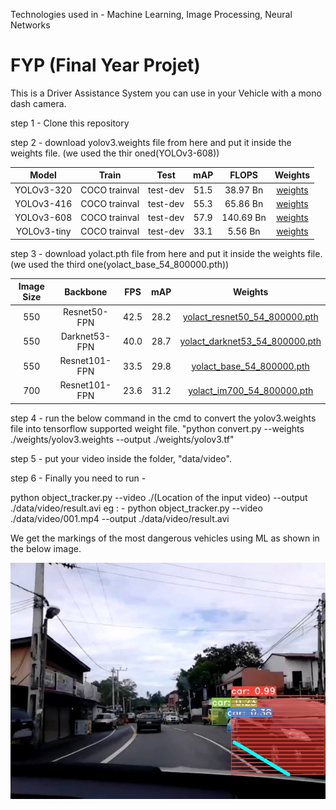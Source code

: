 Technologies used in - Machine Learning, Image Processing, Neural Networks

# FYP (Final Year Projet)

This is a Driver Assistance System you can use in your Vehicle with a mono dash camera. 



step 1 - Clone this repository 

step 2 - download yolov3.weights file from here and put it inside the weights file. (we used the thir oned(YOLOv3-608))

|Model| Train| Test| mAP| FLOPS| Weights|
|:------------------------:|:------------------------:|:------------------------:|:------------------------:|:------------------------:|:------------------------:|
|YOLOv3-320	|COCO trainval|test-dev	|51.5|38.97 Bn|[weights](https://pjreddie.com/media/files/yolov3.weights)| 	
|YOLOv3-416|COCO trainval|test-dev |55.3|65.86 Bn|[weights](https://pjreddie.com/media/files/yolov3.weights)| 	
|YOLOv3-608|COCO trainval|test-dev |57.9|140.69 Bn|[weights](https://pjreddie.com/media/files/yolov3.weights)| 	
|YOLOv3-tiny|COCO trainval|test-dev |33.1|5.56 Bn|[weights](https://pjreddie.com/media/files/yolov3-tiny.weights)| 



step 3 - download yolact.pth file from here and put it inside the weights file. (we used the third one(yolact_base_54_800000.pth))



|Image Size| Backbone| FPS| mAP| Weights|
|:------------------------:|:------------------------:|:------------------------:|:------------------------:|:------------------------:|
|550|Resnet50-FPN|42.5|28.2|[yolact_resnet50_54_800000.pth](https://drive.google.com/file/d/1yp7ZbbDwvMiFJEq4ptVKTYTI2VeRDXl0/view)| 	
|550|Darknet53-FPN|40.0|28.7|[yolact_darknet53_54_800000.pth](https://drive.google.com/file/d/1dukLrTzZQEuhzitGkHaGjphlmRJOjVnP/view?usp=sharing)| 	
|550|Resnet101-FPN|33.5|29.8|[yolact_base_54_800000.pth](https://drive.google.com/file/d/1UYy3dMapbH1BnmtZU4WH1zbYgOzzHHf_/view?usp=sharing)| 	
|700|Resnet101-FPN|23.6|31.2|[yolact_im700_54_800000.pth](https://drive.google.com/file/d/1lE4Lz5p25teiXV-6HdTiOJSnS7u7GBzg/view?usp=sharing)| 

step 4 - run the below command in the cmd to convert the yolov3.weights file into tensorflow supported weight file.
"python convert.py --weights ./weights/yolov3.weights --output ./weights/yolov3.tf"


step 5 - put your video inside the folder, "data/video".

step 6 - 
Finally you need to run - 

python object_tracker.py --video ./(Location of the input video) --output ./data/video/result.avi
eg : - python object_tracker.py --video ./data/video/001.mp4 --output ./data/video/result.avi

We get the markings of the most dangerous vehicles using ML as shown in the below image.

![](images/001.jpg)



